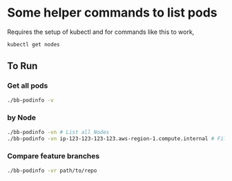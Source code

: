 # Some helper commands to list pods
Requires the setup of kubectl and for commands like this to work,
```bash
kubectl get nodes
```
## To Run
### Get all pods
```bash
./bb-podinfo -v
```
### by Node
```bash
./bb-podinfo -vn # List all Nodes
./bb-podinfo -vn ip-123-123-123-123.aws-region-1.compute.internal # Filter by specific Node
```

### Compare feature branches
```bash
./bb-podinfo -vr path/to/repo
```
